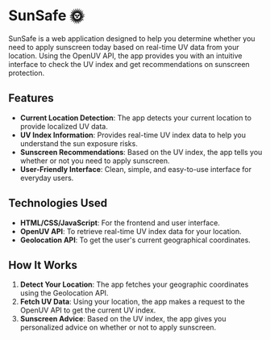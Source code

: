 # SunSafe 🌞

SunSafe is a web application designed to help you determine whether you need to apply sunscreen today based on real-time UV data from your location. Using the OpenUV API, the app provides you with an intuitive interface to check the UV index and get recommendations on sunscreen protection.

## Features

- **Current Location Detection**: The app detects your current location to provide localized UV data.
- **UV Index Information**: Provides real-time UV index data to help you understand the sun exposure risks.
- **Sunscreen Recommendations**: Based on the UV index, the app tells you whether or not you need to apply sunscreen.
- **User-Friendly Interface**: Clean, simple, and easy-to-use interface for everyday users.

## Technologies Used

- **HTML/CSS/JavaScript**: For the frontend and user interface.
- **OpenUV API**: To retrieve real-time UV index data for your location.
- **Geolocation API**: To get the user's current geographical coordinates.

## How It Works

1. **Detect Your Location**: The app fetches your geographic coordinates using the Geolocation API.
2. **Fetch UV Data**: Using your location, the app makes a request to the OpenUV API to get the current UV index.
3. **Sunscreen Advice**: Based on the UV index, the app gives you personalized advice on whether or not to apply sunscreen.

